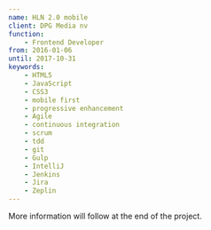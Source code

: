 ```yaml
---
name: HLN 2.0 mobile
client: DPG Media nv
function:
    - Frontend Developer
from: 2016-01-06
until: 2017-10-31
keywords:
    - HTML5
    - JavaScript
    - CSS3
    - mobile first
    - progressive enhancement
    - Agile
    - continuous integration
    - scrum
    - tdd
    - git
    - Gulp
    - IntelliJ
    - Jenkins
    - Jira
    - Zeplin
---
```

More information will follow at the end of the project.
